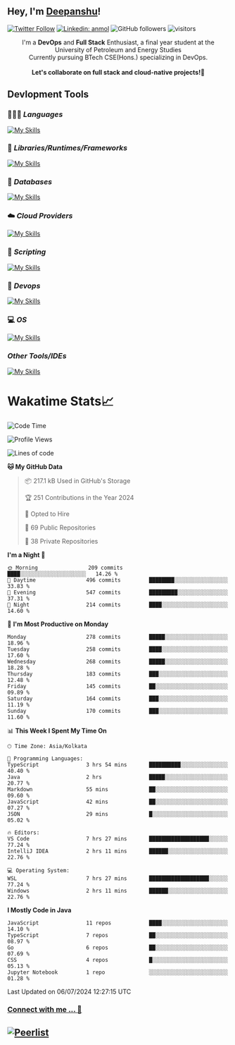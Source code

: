 ## Hey, I'm [Deepanshu](https://bio.link/deepanshgk)!

[![Twitter Follow](https://img.shields.io/twitter/follow/deepanshuurawat?label=Follow)](https://twitter.com/intent/follow?screen_name=deepanshuurawat)
[![Linkedin: anmol](https://img.shields.io/badge/-deepanshu-blue?style=flat-square&logo=Linkedin&logoColor=white&link=https://www.linkedin.com/in/deepanshu-rawat6/)](https://www.linkedin.com/in/deepanshu-rawat6/)
![GitHub followers](https://img.shields.io/github/followers/deepanshu-rawat6?label=Follow&style=social)
![visitors](https://visitor-badge.laobi.icu/badge?page_id=deepanshu-rawat6.deepanshu-rawat6)


<div align="center">
I'm a <b>DevOps</b> and <b>Full Stack</b> Enthusiast, a final year student at the University of Petroleum and Energy Studies <br> Currently pursuing BTech CSE(Hons.) specializing in DevOps.
</div>

<br>

<div align="center">
 <b>Let's collaborate on full stack and cloud-native projects!🚀</b>
</div>

## **Devlopment Tools**

### 🧑🏻‍💻 *Languages*
[![My Skills](https://skillicons.dev/icons?i=go,java,py,js,ts,html,css&theme=dark)](https://skillicons.dev)

### 🔎 *Libraries/Runtimes/Frameworks*
[![My Skills](https://skillicons.dev/icons?i=nodejs,express,react&theme=dark)](https://skillicons.dev)

### 🛅 *Databases*
[![My Skills](https://skillicons.dev/icons?i=mysql,mongodb,postgres,prisma&theme=dark)](https://skillicons.dev)

### ☁️ *Cloud Providers*
[![My Skills](https://skillicons.dev/icons?i=aws,netlify&theme=dark)](https://skillicons.dev)

### 📜 *Scripting*
[![My Skills](https://skillicons.dev/icons?i=bash,powershell&theme=dark)](https://skillicons.dev)

### 👀 *Devops*
[![My Skills](https://skillicons.dev/icons?i=docker,kubernetes,githubactions,jenkins,grafana,prometheus,terraform,ansible,selenium&theme=dark)](https://skillicons.dev)

### 💻 *OS*
[![My Skills](https://skillicons.dev/icons?i=windows,ubuntu,linux&theme=dark)](https://skillicons.dev)

### *Other Tools/IDEs*
[![My Skills](https://skillicons.dev/icons?i=git,github,vscode,idea,vim,maven,postman,pnpm,npm&theme=dark)](https://skillicons.dev)

# Wakatime Stats📈

<!--START_SECTION:waka-->
![Code Time](http://img.shields.io/badge/Code%20Time-375%20hrs%2044%20mins-blue)

![Profile Views](http://img.shields.io/badge/Profile%20Views-14-blue)

![Lines of code](https://img.shields.io/badge/From%20Hello%20World%20I%27ve%20Written-702.2%20thousand%20lines%20of%20code-blue)

**🐱 My GitHub Data** 

> 📦 217.1 kB Used in GitHub's Storage 
 > 
> 🏆 251 Contributions in the Year 2024
 > 
> 💼 Opted to Hire
 > 
> 📜 69 Public Repositories 
 > 
> 🔑 38 Private Repositories 
 > 
**I'm a Night 🦉** 

```text
🌞 Morning                209 commits         ████░░░░░░░░░░░░░░░░░░░░░   14.26 % 
🌆 Daytime                496 commits         ████████░░░░░░░░░░░░░░░░░   33.83 % 
🌃 Evening                547 commits         █████████░░░░░░░░░░░░░░░░   37.31 % 
🌙 Night                  214 commits         ████░░░░░░░░░░░░░░░░░░░░░   14.60 % 
```
📅 **I'm Most Productive on Monday** 

```text
Monday                   278 commits         █████░░░░░░░░░░░░░░░░░░░░   18.96 % 
Tuesday                  258 commits         ████░░░░░░░░░░░░░░░░░░░░░   17.60 % 
Wednesday                268 commits         █████░░░░░░░░░░░░░░░░░░░░   18.28 % 
Thursday                 183 commits         ███░░░░░░░░░░░░░░░░░░░░░░   12.48 % 
Friday                   145 commits         ██░░░░░░░░░░░░░░░░░░░░░░░   09.89 % 
Saturday                 164 commits         ███░░░░░░░░░░░░░░░░░░░░░░   11.19 % 
Sunday                   170 commits         ███░░░░░░░░░░░░░░░░░░░░░░   11.60 % 
```


📊 **This Week I Spent My Time On** 

```text
🕑︎ Time Zone: Asia/Kolkata

💬 Programming Languages: 
TypeScript               3 hrs 54 mins       ██████████░░░░░░░░░░░░░░░   40.40 % 
Java                     2 hrs               █████░░░░░░░░░░░░░░░░░░░░   20.77 % 
Markdown                 55 mins             ██░░░░░░░░░░░░░░░░░░░░░░░   09.60 % 
JavaScript               42 mins             ██░░░░░░░░░░░░░░░░░░░░░░░   07.27 % 
JSON                     29 mins             █░░░░░░░░░░░░░░░░░░░░░░░░   05.02 % 

🔥 Editors: 
VS Code                  7 hrs 27 mins       ███████████████████░░░░░░   77.24 % 
IntelliJ IDEA            2 hrs 11 mins       ██████░░░░░░░░░░░░░░░░░░░   22.76 % 

💻 Operating System: 
WSL                      7 hrs 27 mins       ███████████████████░░░░░░   77.24 % 
Windows                  2 hrs 11 mins       ██████░░░░░░░░░░░░░░░░░░░   22.76 % 
```

**I Mostly Code in Java** 

```text
JavaScript               11 repos            ████░░░░░░░░░░░░░░░░░░░░░   14.10 % 
TypeScript               7 repos             ██░░░░░░░░░░░░░░░░░░░░░░░   08.97 % 
Go                       6 repos             ██░░░░░░░░░░░░░░░░░░░░░░░   07.69 % 
CSS                      4 repos             █░░░░░░░░░░░░░░░░░░░░░░░░   05.13 % 
Jupyter Notebook         1 repo              ░░░░░░░░░░░░░░░░░░░░░░░░░   01.28 % 
```




 Last Updated on 06/07/2024 12:27:15 UTC
<!--END_SECTION:waka-->



### [Connect with me ... 💬](https://bio.link/deepanshgk) 
[![Peerlist](https://github-readme-badge.peerlist.io/api/deepanshurawat6?style=social)](https://peerlist.io/deepanshurawat6) 
---

<!--- 
![Snake animation](https://github.com/deepanshu-rawat6/deepanshu-rawat6/blob/output/github-contribution-grid-snake.svg)
---
--->

<!--- 
[![@deepanshurawat6's Holopin board](https://holopin.io/api/user/board?user=deepanshurawat6)](https://holopin.io/@deepanshurawat6)
---
--->
